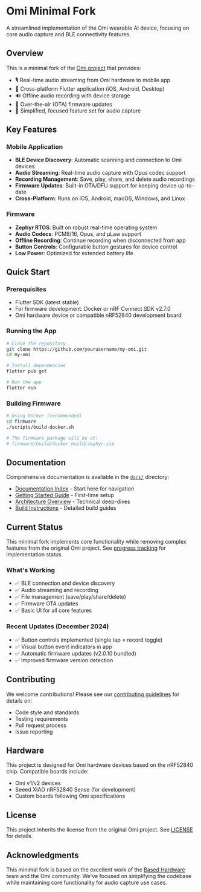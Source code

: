 # Omi Minimal Fork

A streamlined implementation of the Omi wearable AI device, focusing on core audio capture and BLE connectivity features.

## Overview

This is a minimal fork of the [Omi project](https://github.com/BasedHardware/omi) that provides:
- 🎙️ Real-time audio streaming from Omi hardware to mobile app
- 📱 Cross-platform Flutter application (iOS, Android, Desktop)
- 🔊 Offline audio recording with device storage
- 🔄 Over-the-air (OTA) firmware updates
- 🎯 Simplified, focused feature set for audio capture

## Key Features

### Mobile Application
- **BLE Device Discovery**: Automatic scanning and connection to Omi devices
- **Audio Streaming**: Real-time audio capture with Opus codec support
- **Recording Management**: Save, play, share, and delete audio recordings
- **Firmware Updates**: Built-in OTA/DFU support for keeping device up-to-date
- **Cross-Platform**: Runs on iOS, Android, macOS, Windows, and Linux

### Firmware
- **Zephyr RTOS**: Built on robust real-time operating system
- **Audio Codecs**: PCM8/16, Opus, and μLaw support
- **Offline Recording**: Continue recording when disconnected from app
- **Button Controls**: Configurable button gestures for device control
- **Low Power**: Optimized for extended battery life

## Quick Start

### Prerequisites
- Flutter SDK (latest stable)
- For firmware development: Docker or nRF Connect SDK v2.7.0
- Omi hardware device or compatible nRF52840 development board

### Running the App

```bash
# Clone the repository
git clone https://github.com/yourusername/my-omi.git
cd my-omi

# Install dependencies
flutter pub get

# Run the app
flutter run
```

### Building Firmware

```bash
# Using Docker (recommended)
cd firmware
./scripts/build-docker.sh

# The firmware package will be at:
# firmware/build/docker_build/zephyr.zip
```

## Documentation

Comprehensive documentation is available in the [`docs/`](docs/) directory:

- [Documentation Index](docs/README.md) - Start here for navigation
- [Getting Started Guide](docs/user/getting-started.md) - First-time setup
- [Architecture Overview](docs/developer/architecture/) - Technical deep-dives
- [Build Instructions](docs/developer/setup/firmware-build.md) - Detailed build guides

## Current Status

This minimal fork implements core functionality while removing complex features from the original Omi project. See [progress tracking](docs/project/progress.md) for implementation status.

### What's Working
- ✅ BLE connection and device discovery
- ✅ Audio streaming and recording
- ✅ File management (save/play/share/delete)
- ✅ Firmware OTA updates
- ✅ Basic UI for all core features

### Recent Updates (December 2024)
- ✅ Button controls implemented (single tap = record toggle)
- ✅ Visual button event indicators in app
- ✅ Automatic firmware updates (v2.0.10 bundled)
- ✅ Improved firmware version detection

## Contributing

We welcome contributions! Please see our [contributing guidelines](docs/developer/guides/contributing.md) for details on:
- Code style and standards
- Testing requirements
- Pull request process
- Issue reporting

## Hardware

This project is designed for Omi hardware devices based on the nRF52840 chip. Compatible boards include:
- Omi v1/v2 devices
- Seeed XIAO nRF52840 Sense (for development)
- Custom boards following Omi specifications

## License

This project inherits the license from the original Omi project. See [LICENSE](LICENSE) for details.

## Acknowledgments

This minimal fork is based on the excellent work of the [Based Hardware](https://github.com/BasedHardware) team and the Omi community. We've focused on simplifying the codebase while maintaining core functionality for audio capture use cases.